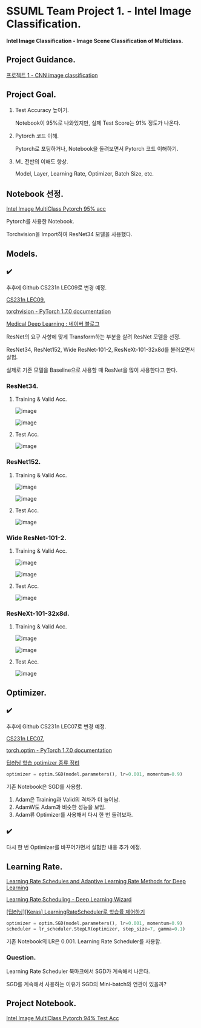 # SSUML Team Project 1. - Intel Image Classification.
**Intel Image Classification - Image Scene Classification of Multiclass.**

## Project Guidance.
[프로젝트 1 - CNN image classification](https://www.notion.so/1-CNN-image-classification-4829d58a80d14272b36fba5c7a87dc0a)

## Project Goal.
  1. Test Accuracy 높이기.
  
     Notebook이 95%로 나와있지만, 실제 Test Score는 91% 정도가 나온다.

  2. Pytorch 코드 이해.
  
     Pytorch로 포팅하거나, Notebook을 돌려보면서 Pytorch 코드 이해하기.

  3. ML 전반의 이해도 향상.
  
     Model, Layer, Learning Rate, Optimizer, Batch Size, etc.

## Notebook 선정.
[Intel Image MultiClass Pytorch 95% acc](https://www.kaggle.com/fadilparves/intel-image-multiclass-pytorch-95-acc)

Pytorch를 사용한 Notebook.

Torchvision을 Import하여 ResNet34 모델을 사용했다.

## Models.
### :heavy_check_mark:
추후에 Github CS231n LEC09로 변경 예정.

[CS231n LEC09.](https://www.notion.so/asollie/CS231n-LEC09-f8edf22ab0704e25b6c7bc64bd3300b2)

[torchvision - PyTorch 1.7.0 documentation](https://pytorch.org/docs/stable/torchvision/index.html)

[Medical Deep Learning : 네이버 블로그](https://blog.naver.com/another0430/222069431000)


ResNet의 요구 사항에 맞게 Transform하는 부분을 살려 ResNet 모델을 선정.

ResNet34, ResNet152, Wide ResNet-101-2, ResNeXt-101-32x8d를 불러오면서 실험.

실제로 기존 모델을 Baseline으로 사용할 때 ResNet을 많이 사용한다고 한다.

### ResNet34.
1. Training & Valid Acc.
   
   ![image](https://user-images.githubusercontent.com/66259854/104050301-c3f9d900-5229-11eb-97f0-913c61686f4d.png)
   
   ![image](https://user-images.githubusercontent.com/66259854/104050310-c9efba00-5229-11eb-82b9-882d63b0ec80.png)

2. Test Acc.

   ![image](https://user-images.githubusercontent.com/66259854/104050332-d542e580-5229-11eb-9ccb-94239078e3be.png)

### ResNet152.
1. Training & Valid Acc.

   ![image](https://user-images.githubusercontent.com/66259854/104050345-db38c680-5229-11eb-89cf-7c1ae7e16728.png)

   ![image](https://user-images.githubusercontent.com/66259854/104050360-dffd7a80-5229-11eb-95cf-690244aad777.png)

2. Test Acc.

   ![image](https://user-images.githubusercontent.com/66259854/104050377-e4c22e80-5229-11eb-8239-5cab2a834731.png)

### Wide ResNet-101-2.
1. Training & Valid Acc.
   
   ![image](https://user-images.githubusercontent.com/66259854/104050389-ea1f7900-5229-11eb-8313-d2d76b840759.png)
   
   ![image](https://user-images.githubusercontent.com/66259854/104050406-ee4b9680-5229-11eb-9671-c8cbabc6037f.png)

2. Test Acc.
   
   ![image](https://user-images.githubusercontent.com/66259854/104050412-f277b400-5229-11eb-8786-07218cd7caa7.png)

### ResNeXt-101-32x8d.
1. Training & Valid Acc.
   
   ![image](https://user-images.githubusercontent.com/66259854/104050425-f7d4fe80-5229-11eb-9de5-ab3a0ff83984.png)
   
   ![image](https://user-images.githubusercontent.com/66259854/104050446-fc011c00-5229-11eb-8a43-923566afffa3.png)

2. Test Acc.
   
   ![image](https://user-images.githubusercontent.com/66259854/104050461-00c5d000-522a-11eb-8750-56f75db4fa79.png)

## Optimizer.
### :heavy_check_mark:
추후에 Github CS231n LEC07로 변경 예정.

[CS231n LEC07.](https://www.notion.so/CS231n-LEC07-444af169209a42398e91de92b1d4d2b2)

[torch.optim - PyTorch 1.7.0 documentation](https://pytorch.org/docs/stable/optim.html)

[딥러닝 학습 optimizer 종류 정리](https://wiserloner.tistory.com/1032)

```Python
optimizer = optim.SGD(model.parameters(), lr=0.001, momentum=0.9)
```

기존 Notebook은 SGD를 사용함.
1. Adam은 Training과 Valid의 격차가 더 늘어남.
2. AdamW도 Adam과 비슷한 성능을 보임.
3. Adam류 Optimizer를 사용해서 다시 한 번 돌려보자.

### :heavy_check_mark:
다시 한 번 Optimizer를 바꾸어가면서 실험한 내용 추가 예정.

## Learning Rate.
[Learning Rate Schedules and Adaptive Learning Rate Methods for Deep Learning](https://towardsdatascience.com/learning-rate-schedules-and-adaptive-learning-rate-methods-for-deep-learning-2c8f433990d1)

[Learning Rate Scheduling - Deep Learning Wizard](https://www.deeplearningwizard.com/deep_learning/boosting_models_pytorch/lr_scheduling/)

[[딥러닝][Keras] LearningRateScheduler로 학습률 제어하기](https://m.blog.naver.com/PostView.nhn?blogId=nostresss12&logNo=221544987534&proxyReferer=https:%2F%2Fwww.google.co.kr%2F)

```Python
optimizer = optim.SGD(model.parameters(), lr=0.001, momentum=0.9)
scheduler = lr_scheduler.StepLR(optimizer, step_size=7, gamma=0.1)
```

기존 Notebook의 LR은 0.001.
Learning Rate Scheduler를 사용함.

### Question.
Learning Rate Scheduler 북마크에서 SGD가 계속해서 나온다.

SGD를 계속해서 사용하는 이유가 SGD의 Mini-batch와 연관이 있을까?

## Project Notebook.
[Intel Image MultiClass Pytorch 94% Test Acc](https://www.kaggle.com/asollie/intel-image-multiclass-pytorch-94-test-acc)